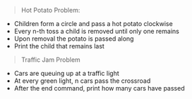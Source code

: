 > Hot Potato Problem:

- Children form a circle and pass a hot potato clockwise
- Every n-th toss a child is removed until only one remains
- Upon removal the potato is passed along
- Print the child that remains last

> Traffic Jam Problem

- Cars are queuing up at a traffic light
- At every green light, n cars pass the crossroad
- After the end command, print how many cars have passed





